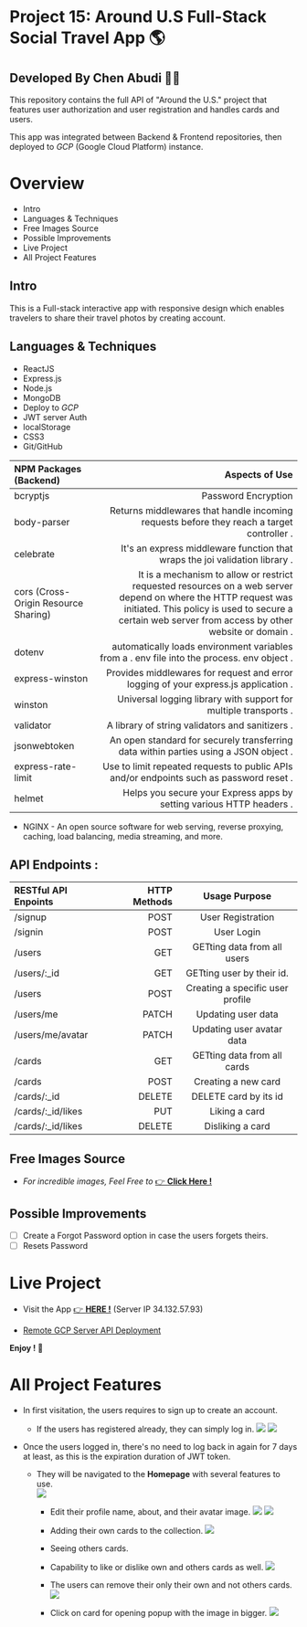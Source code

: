 # Project 15: Around U.S Full-Stack Social Travel App 🌎

## **Developed By Chen Abudi** 👩‍💻

This repository contains the full API of "Around the U.S." project that features user authorization and user registration and handles cards and users.

This app was integrated between Backend & Frontend repositories, then deployed to _GCP_ (Google Cloud Platform) instance.

# Overview

- Intro
- Languages & Techniques
- Free Images Source
- Possible Improvements
- Live Project
- All Project Features

## Intro

This is a Full-stack interactive app with responsive design which enables travelers to share their travel photos by creating account.

## Languages & Techniques

- ReactJS
- Express.js
- Node.js
- MongoDB
- Deploy to _GCP_
- JWT server Auth
- localStorage
- CSS3
- Git/GitHub

| NPM Packages (Backend)               |                                                                                                                                                                                                         Aspects of Use |
| :----------------------------------- | ---------------------------------------------------------------------------------------------------------------------------------------------------------------------------------------------------------------------: |
| bcryptjs                             |                                                                                                                                                                                                    Password Encryption |
| body-parser                          |                                                                                                                              Returns middlewares that handle incoming requests before they reach a target controller . |
| celebrate                            |                                                                                                                                            It's an express middleware function that wraps the joi validation library . |
| cors (Cross-Origin Resource Sharing) | It is a mechanism to allow or restrict requested resources on a web server depend on where the HTTP request was initiated. This policy is used to secure a certain web server from access by other website or domain . |
| dotenv                               |                                                                                                                             automatically loads environment variables from a . env file into the process. env object . |
| express-winston                      |                                                                                                                                    Provides middlewares for request and error logging of your express.js application . |
| winston                              |                                                                                                                                                       Universal logging library with support for multiple transports . |
| validator                            |                                                                                                                                                                        A library of string validators and sanitizers . |
| jsonwebtoken                         |                                                                                                                                   An open standard for securely transferring data within parties using a JSON object . |
| express-rate-limit                   |                                                                                                                                Use to limit repeated requests to public APIs and/or endpoints such as password reset . |
| helmet                               |                                                                                                                                                   Helps you secure your Express apps by setting various HTTP headers . |

- NGINX - An open source software for web serving, reverse proxying, caching, load balancing, media streaming, and more.

## API Endpoints :

| RESTful API Enpoints | HTTP Methods |          Usage Purpose           |
| :------------------- | -----------: | :------------------------------: |
| /signup              |         POST |        User Registration         |
| /signin              |         POST |            User Login            |
| /users               |          GET |   GETting data from all users    |
| /users/:\_id         |          GET |    GETting user by their id.     |
| /users               |         POST | Creating a specific user profile |
| /users/me            |        PATCH |        Updating user data        |
| /users/me/avatar     |        PATCH |    Updating user avatar data     |
| /cards               |          GET |   GETting data from all cards    |
| /cards               |         POST |       Creating a new card        |
| /cards/:\_id         |       DELETE |      DELETE card by its id       |
| /cards/:\_id/likes   |          PUT |          Liking a card           |
| /cards/:\_id/likes   |       DELETE |         Disliking a card         |

## Free Images Source

- _For incredible images, Feel Free to_ [👉 **Click Here !**](https://unsplash.com/)

## Possible Improvements

- [ ] Create a Forgot Password option in case the users forgets theirs.
- [ ] Resets Password

# Live Project

- Visit the App [👉 **HERE !**](https://chen23-around-us.students.nomoredomainssbs.ru/) (Server IP 34.132.57.93)

- [Remote GCP Server API Deployment](https://api.chen23-around-us.students.nomoredomainssbs.ru/)

**Enjoy ! 🌺**

# All Project Features

- In first visitation, the users requires to sign up to create an account.

  - If the users has registered already, they can simply log in.
    ![](./frontend/src/images/signup.png)
    ![](./frontend/src/images/login.png)

- Once the users logged in, there's no need to log back in again for 7 days at least, as this is the expiration duration of JWT token.

  - They will be navigated to the **Homepage** with several features to use.  
    ![](./frontend/src/images/homepage.png)

    - Edit their profile name, about, and their avatar image.
      ![](./frontend/src/images/edit-profile.png)
      ![](./frontend/src/images/update-user-avatar.png)

    - Adding their own cards to the collection.
      ![](./frontend/src/images/add-card.png)

    - Seeing others cards.
    - Capability to like or dislike own and others cards as well.
      ![](./frontend/src/images/like-dislike.jpg)

    - The users can remove their only their own and not others cards.
      ![](./frontend/src/images/remove.jpg)

    - Click on card for opening popup with the image in bigger.
      ![](./frontend//src//images/zoom-in.png)
